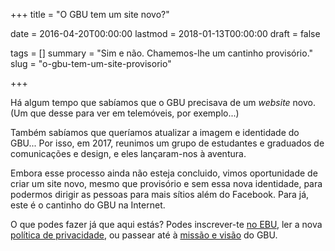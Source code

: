 +++
title = "O GBU tem um site novo?"

date = 2016-04-20T00:00:00
lastmod = 2018-01-13T00:00:00
draft = false

tags = []
summary = "Sim e não. Chamemos-lhe um cantinho provisório."
slug = "o-gbu-tem-um-site-provisorio"

+++

Há algum tempo que sabíamos que o GBU precisava de um _website_ novo. (Um que desse para ver em telemóveis, por exemplo...)

Também sabíamos que queríamos atualizar a imagem e identidade do GBU... Por isso, em 2017, reunimos um grupo de estudantes e graduados de comunicações e design, e eles lançaram-nos à aventura.

Embora esse processo ainda não esteja concluido, vimos oportunidade de criar um site novo, mesmo que provisório e sem essa nova identidade, para podermos dirigir as pessoas para mais sítios além do Facebook. Para já, este é o cantinho do GBU na Internet.

O que podes fazer já que aqui estás? Podes inscrever-te [no EBU][ebu], ler a nova [política de privacidade][policy], ou passear até à [missão e visão][missao] do GBU.

[ebu]:/project/ebu-2018/
[policy]:/page/politica-privacidade/
[missao]:/page/missao-e-visao/